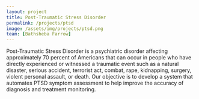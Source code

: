 ```yaml
---
layout: project
title: Post-Traumatic Stress Disorder
permalink: /projects/ptsd
image: /assets/img/projects/ptsd.png
team: [Bathsheba Farrow]
---
```


Post-Traumatic Stress Disorder is a psychiatric disorder affecting approximately 70 percent of Americans that can occur in people who have directly experienced or witnessed a traumatic event such as a natural disaster, serious accident, terrorist act, combat, rape, kidnapping, surgery, violent personal assault, or death.  Our objective is to develop a system that automates PTSD symptom assessment to help improve the accuracy of diagnosis and treatment monitoring.
